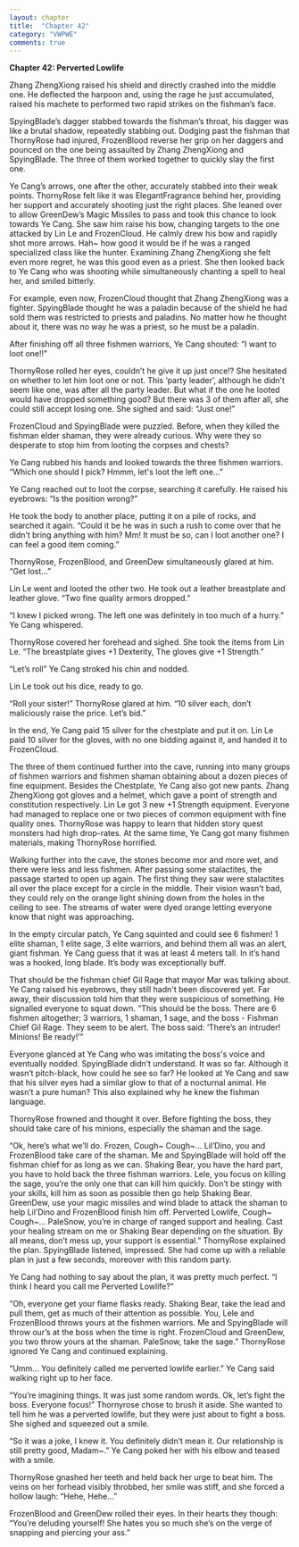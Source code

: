 ```yaml
---
layout: chapter
title:  "Chapter 42"
category: "VWPWE"
comments: true
---
```


**Chapter 42: Perverted Lowlife**
 
Zhang ZhengXiong raised his shield and directly crashed into the middle one. He deflected the harpoon and, using the rage he just accumulated, raised his machete to performed two rapid strikes on the fishman’s face. 
 
SpyingBlade’s dagger stabbed towards the fishman’s throat, his dagger was like a brutal shadow, repeatedly stabbing out. Dodging past the fishman that ThornyRose had injured, FrozenBlood reverse her grip on her daggers and pounced on the one being assaulted by Zhang ZhengXiong and SpyingBlade. The three of them worked together to quickly slay the first one. 
 
Ye Cang’s arrows, one after the other, accurately stabbed into their weak points. ThornyRose felt like it was ElegantFragrance behind her, providing her support and accurately shooting just the right places. She leaned over to allow GreenDew’s Magic Missiles to pass and took this chance to look towards Ye Cang. She saw him raise his bow, changing targets to the one attacked by Lin Le and FrozenCloud. He calmly drew his bow and rapidly shot more arrows. Hah~ how good it would be if he was a ranged specialized class like the hunter. Examining Zhang ZhengXiong she felt even more regret, he was this good even as a priest. She then looked back to Ye Cang who was shooting while simultaneously chanting a spell to heal her, and smiled bitterly.
 
For example, even now, FrozenCloud thought that Zhang ZhengXiong was a fighter. SpyingBlade thought he was a paladin because of the shield he had sold them was restricted to priests and paladins. No matter how he thought about it, there was no way he was a priest, so he must be a paladin.
 
After finishing off all three fishmen warriors, Ye Cang shouted: “I want to loot one!!”
 
ThornyRose rolled her eyes, couldn’t he give it up just once!? She hesitated on whether to let him loot one or not. This ‘party leader’, although he didn’t seem like one, was after all the party leader. But what if the one he looted would have dropped something good? But there was 3 of them after all, she could still accept losing one. She sighed and said: “Just one!”
 
FrozenCloud and SpyingBlade were puzzled. Before, when they killed the fishman elder shaman, they were already curious. Why were they so desperate to stop him from looting the corpses and chests?
 
Ye Cang rubbed his hands and looked towards the three fishmen warriors. “Which one should I pick? Hmmm, let's loot the left one...”
 
Ye Cang reached out to loot the corpse, searching it carefully. He raised his eyebrows: “Is the position wrong?” 
 
He took the body to another place, putting it on a pile of rocks, and searched it again. “Could it be he was in such a rush to come over that he didn’t bring anything with him? Mm! It must be so, can I loot another one? I can feel a good item coming.”
 
ThornyRose, FrozenBlood, and GreenDew simultaneously glared at him. “Get lost...”
 
Lin Le went and looted the other two. He took out a leather breastplate and leather glove. “Two fine quality armors dropped.”
 
“I knew I picked wrong. The left one was definitely in too much of a hurry.” Ye Cang whispered.
 
ThornyRose covered her forehead and sighed. She took the items from Lin Le. “The breastplate gives +1 Dexterity, The gloves give +1 Strength.”
 
“Let’s roll” Ye Cang stroked his chin and nodded.
 
Lin Le took out his dice, ready to go.
 
“Roll your sister!” ThornyRose glared at him. “10 silver each, don’t maliciously raise the price. Let’s bid.”
 
In the end, Ye Cang paid 15 silver for the chestplate and put it on. Lin Le paid 10 silver for the gloves, with no one bidding against it, and handed it to FrozenCloud.
 
The three of them continued further into the cave, running into many groups of fishmen warriors and fishmen shaman obtaining about a dozen pieces of fine equipment. Besides the Chestplate, Ye Cang also got new pants. Zhang ZhengXiong got gloves and a helmet, which gave a point of strength and constitution respectively. Lin Le got 3 new +1 Strength equipment. Everyone had managed to replace one or two pieces of common equipment with fine quality ones. ThornyRose was happy to learn that hidden story quest monsters had high drop-rates. At the same time, Ye Cang got many fishmen materials, making ThornyRose horrified.

Walking further into the cave, the stones become mor and more wet, and there were less and less fishmen. After passing some stalactites, the passage started to open up again. The first thing they saw were stalactites all over the place except for a circle in the middle. Their vision wasn’t bad, they could rely on the orange light shining down from the holes in the ceiling to see. The streams of water were dyed orange letting everyone know that night was approaching.
 
In the empty circular patch, Ye Cang squinted and could see 6 fishmen! 1 elite shaman, 1 elite sage, 3 elite warriors, and behind them all was an alert, giant fishman. Ye Cang guess that it was at least 4 meters tall. In it’s hand was a hooked, long blade. It’s body was exceptionally buff.
 
That should be the fishman chief Gil Rage that mayor Mar was talking about. Ye Cang raised his eyebrows, they still hadn't been discovered yet. Far away, their discussion told him that they were suspicious of something. He signalled everyone to squat down. “This should be the boss. There are 6 fishmen altogether; 3 warriors, 1 shaman, 1 sage, and the boss - Fishman Chief Gil Rage. They seem to be alert. The boss said: ‘There’s an intruder! Minions! Be ready!’”
 
Everyone glanced at Ye Cang who was imitating the boss's voice and eventually nodded. SpyingBlade didn’t understand. It was so far. Although it wasn’t pitch-black, how could he see so far? He looked at Ye Cang and saw that his silver eyes had a similar glow to that of a nocturnal animal. He wasn’t a pure human? This also explained why he knew the fishman language.
 
ThornyRose frowned and thought it over. Before fighting the boss, they should take care of his minions, especially the shaman and the sage.
 
“Ok, here’s what we’ll do. Frozen, Cough~ Cough~... Lil’Dino, you and FrozenBlood take care of the shaman. Me and SpyingBlade will hold off the fishman chief for as long as we can. Shaking Bear, you have the hard part, you have to hold back the three fishman warriors. Lele, you focus on killing the sage, you’re the only one that can kill him quickly. Don’t be stingy with your skills, kill him as soon as possible then go help Shaking Bear. GreenDew, use your magic missiles and wind blade to attack the shaman to help Lil’Dino and FrozenBlood finish him off. Perverted Lowlife, Cough~ Cough~... PaleSnow, you’re in charge of ranged support and healing. Cast your healing stream on me or Shaking Bear depending on the situation. By all means, don’t mess up, your support is essential.” ThornyRose explained the plan. SpyingBlade listened, impressed. She had come up with a reliable plan in just a few seconds, moreover with this random party.
 
Ye Cang had nothing to say about the plan, it was pretty much perfect. “I think I heard you call me Perverted Lowlife?”
 
“Oh, everyone get your flame flasks ready. Shaking Bear, take the lead and pull them, get as much of their attention as possible. You, Lele and FrozenBlood throws yours at the fishmen warriors. Me and SpyingBlade will throw our’s at the boss when the time is right. FrozenCloud and GreenDew, you two throw yours at the shaman. PaleSnow, take the sage.” ThornyRose ignored Ye Cang and continued explaining.
 
“Umm... You definitely called me perverted lowlife earlier.” Ye Cang said walking right up to her face.
 
“You’re imagining things. It was just some random words. Ok, let’s fight the boss. Everyone focus!” Thornyrose chose to brush it aside. She wanted to tell him he was a perverted lowlife, but they were just about to fight a boss. She sighed and squeezed out a smile.
 
“So it was a joke, I knew it. You definitely didn’t mean it. Our relationship is still pretty good, Madam~.” Ye Cang poked her with his elbow and teased with a smile.
 
ThornyRose gnashed her teeth and held back her urge to beat him. The veins on her forhead visibly throbbed, her smile was stiff, and she forced a hollow laugh: “Hehe, Hehe...”
 
FrozenBlood and GreenDew rolled their eyes. In their hearts they though: “You’re deluding yourself! She hates you so much she’s on the verge of snapping and piercing your ass.”